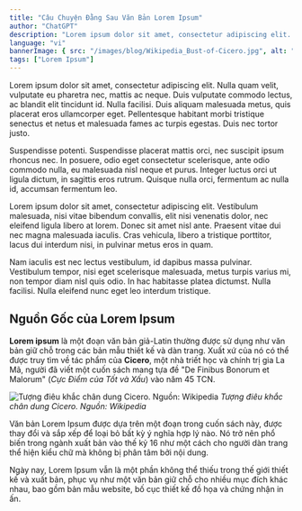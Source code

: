 ```yaml
---
title: "Câu Chuyện Đằng Sau Văn Bản Lorem Ipsum"
author: "ChatGPT"
description: "Lorem ipsum dolor sit amet, consectetur adipiscing elit. Nulla quam velit, vulputate eu pharetra nec, mattis ac neque."
language: "vi"
bannerImage: { src: "/images/blog/Wikipedia_Bust-of-Cicero.jpg", alt: "Tượng điêu khắc chân dung Cicero" }
tags: ["Lorem Ipsum"]
---
```


Lorem ipsum dolor sit amet, consectetur adipiscing elit. Nulla quam velit, vulputate eu pharetra nec, mattis ac neque. Duis vulputate commodo lectus, ac blandit elit tincidunt id. Nulla facilisi. Duis aliquam malesuada metus, quis placerat eros ullamcorper eget. Pellentesque habitant morbi tristique senectus et netus et malesuada fames ac turpis egestas. Duis nec tortor justo.

Suspendisse potenti. Suspendisse placerat mattis orci, nec suscipit ipsum rhoncus nec. In posuere, odio eget consectetur scelerisque, ante odio commodo nulla, eu malesuada nisl neque et purus. Integer luctus orci ut ligula dictum, in sagittis eros rutrum. Quisque nulla orci, fermentum ac nulla id, accumsan fermentum leo.

Lorem ipsum dolor sit amet, consectetur adipiscing elit. Vestibulum malesuada, nisi vitae bibendum convallis, elit nisi venenatis dolor, nec eleifend ligula libero at lorem. Donec sit amet nisl ante. Praesent vitae dui nec magna malesuada iaculis. Cras vehicula, libero a tristique porttitor, lacus dui interdum nisi, in pulvinar metus eros in quam.

Nam iaculis est nec lectus vestibulum, id dapibus massa pulvinar. Vestibulum tempor, nisi eget scelerisque malesuada, metus turpis varius mi, non tempor diam nisl quis odio. In hac habitasse platea dictumst. Nulla facilisi. Nulla eleifend nunc eget leo interdum tristique.

## Nguồn Gốc của Lorem Ipsum

**Lorem ipsum** là một đoạn văn bản giả-Latin thường được sử dụng như văn bản giữ chỗ trong các bản mẫu thiết kế và dàn trang. Xuất xứ của nó có thể được truy tìm về tác phẩm của **Cicero**, một nhà triết học và chính trị gia La Mã, người đã viết một cuốn sách mang tựa đề "De Finibus Bonorum et Malorum" (*Cực Điểm của Tốt và Xấu*) vào năm 45 TCN.

![Tượng điêu khắc chân dung Cicero. Nguồn: Wikipedia](/images/blog/Wikipedia_Bust-of-Cicero.jpg)
*Tượng điêu khắc chân dung Cicero. Nguồn: Wikipedia*

Văn bản Lorem Ipsum được dựa trên một đoạn trong cuốn sách này, được thay đổi và sắp xếp để loại bỏ bất kỳ ý nghĩa hợp lý nào. Nó trở nên phổ biến trong ngành xuất bản vào thế kỷ 16 như một cách cho người dàn trang thể hiện kiểu chữ mà không bị phân tâm bởi nội dung.

Ngày nay, Lorem Ipsum vẫn là một phần không thể thiếu trong thế giới thiết kế và xuất bản, phục vụ như một văn bản giữ chỗ cho nhiều mục đích khác nhau, bao gồm bản mẫu website, bố cục thiết kế đồ họa và chứng nhận in ấn.
